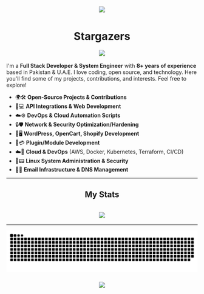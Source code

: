 <h1 align="center">
<img src="https://readme-typing-svg.herokuapp.com?font=Montserrat&weight=700&size=22&duration=3000&pause=1000&color=FED257&center=true&vCenter=true&width=435&lines=Hi,+I'm+Mohsin!;Welcome+to+My+WebSmith+Lore!"/>
</h1>
<h1 align="center">Stargazers</h1>
<p align="center"><img src="https://komarev.com/ghpvc/?username=mohsinamerriaz&color=FED257&style=flat-square&label=Profile+Views&abbreviated=true"/></p>

I'm a **Full Stack Developer & System Engineer** with **8+ years of experience** based in Pakistan & U.A.E. I love coding, open source, and technology. Here you'll find some of my projects, contributions, and interests. Feel free to explore!

- 🌍🛠️ **Open-Source Projects & Contributions**
- 🔗💻 **API Integrations & Web Development**
- ☁️⚙️ **DevOps & Cloud Automation Scripts**
- 🔒🛡️ **Network & Security Optimization/Hardening**
- 🛒🖥️ **WordPress, OpenCart, Shopify Development**
- 🧩💳 **Plugin/Module Development**
- ☁️🐳 **Cloud & DevOps** (AWS, Docker, Kubernetes, Terraform, CI/CD)
- 🐧📟 **Linux System Administration & Security**
- 📧🌐 **Email Infrastructure & DNS Management**

---

<h2 align="center">My Stats </h2>
<br>
<div align="center">
  <img width="390" src="https://github-readme-stats-salesp07.vercel.app/api?username=mohsinamerriaz&count_private=true&show_icons=true&theme=react&rank_icon=github&border_radius=10"/>
  <br/>
</div>

---

![snake gif](https://raw.githubusercontent.com/Platane/snk/output/github-contribution-grid-snake.svg)

<h3 align="center">
<img src="https://readme-typing-svg.herokuapp.com?font=Montserrat&weight=700&size=22&duration=3000&pause=1000&color=FED257&center=true&vCenter=true&width=435&lines=%F0%9F%9A%80+Always+learning+%26+building!;Get+in+Touch+with+me+on+LinkedIn!"/>
</h3>
